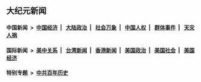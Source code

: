 ## 大纪元新闻

#### 中国新闻 &nbsp;>&nbsp; [中国经济](indexes/ncid283/README.md?10221645) &nbsp;| &nbsp; [大陆政治](indexes/ncid277/README.md?10221645) &nbsp;| &nbsp; [社会万象](indexes/ncid282/README.md?10221645) &nbsp;| &nbsp; [中国人权](indexes/ncid278/README.md?10221645) &nbsp;| &nbsp; [群体事件](indexes/ncid279/README.md?10221645) &nbsp;| &nbsp; [天灾人祸](indexes/ncid280/README.md?10221645)

#### 国际新闻 &nbsp;>&nbsp; [美中关系](indexes/nf1412576/README.md?10221645) &nbsp;| &nbsp; [台湾新闻](indexes/ncid1349361/README.md?10221645) &nbsp;| &nbsp; [香港新闻](indexes/ncid1349362/README.md?10221645) &nbsp;| &nbsp; [美国政治](indexes/ncid1078159/README.md?10221645) &nbsp;| &nbsp; [美国社会](indexes/ncid1078160/README.md?10221645) &nbsp;| &nbsp; [美国经济](indexes/ncid1078158/README.md?10221645)

#### 特别专题 &nbsp;>&nbsp; [中共百年历史](https://github.com/easy2view/epoch-special/blob/master/README.md?10221645)  
